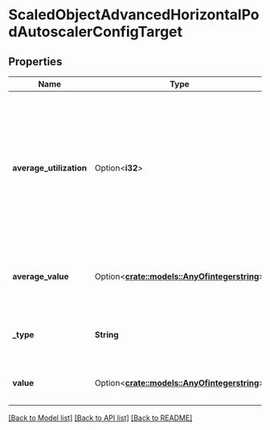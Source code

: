 # ScaledObjectAdvancedHorizontalPodAutoscalerConfigTarget

## Properties

Name | Type | Description | Notes
------------ | ------------- | ------------- | -------------
**average_utilization** | Option<**i32**> | averageUtilization is the target value of the average of the resource metric across all relevant pods, represented as a percentage of the requested value of the resource for the pods. Currently only valid for Resource metric source type | [optional]
**average_value** | Option<[**crate::models::AnyOfintegerstring**](anyOf<integer,string>.md)> | averageValue is the target value of the average of the metric across all relevant pods (as a quantity) | [optional]
**_type** | **String** | type represents whether the metric type is Utilization, Value, or AverageValue | 
**value** | Option<[**crate::models::AnyOfintegerstring**](anyOf<integer,string>.md)> | value is the target value of the metric (as a quantity). | [optional]

[[Back to Model list]](../README.md#documentation-for-models) [[Back to API list]](../README.md#documentation-for-api-endpoints) [[Back to README]](../README.md)


